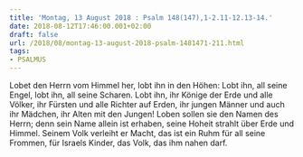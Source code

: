 ```yaml
---
title: 'Montag, 13 August 2018 : Psalm 148(147),1-2.11-12.13-14.'
date: 2018-08-12T17:46:00.001+02:00
draft: false
url: /2018/08/montag-13-august-2018-psalm-1481471-211.html
tags: 
- PSALMUS
---
```


Lobet den Herrn vom Himmel her, lobt ihn in den Höhen: Lobt ihn, all seine Engel, lobt ihn, all seine Scharen. Lobt ihn, ihr Könige der Erde und alle Völker, ihr Fürsten und alle Richter auf Erden, ihr jungen Männer und auch ihr Mädchen, ihr Alten mit den Jungen! Loben sollen sie den Namen des Herrn; denn sein Name allein ist erhaben, seine Hoheit strahlt über Erde und Himmel. Seinem Volk verleiht er Macht, das ist ein Ruhm für all seine Frommen, für Israels Kinder, das Volk, das ihm nahen darf.